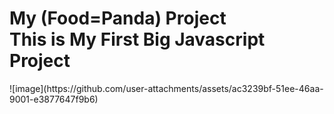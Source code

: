 <h1>My (Food=Panda) Project <br> This is My First Big  Javascript Project</h1>
![image](https://github.com/user-attachments/assets/ac3239bf-51ee-46aa-9001-e3877647f9b6)
